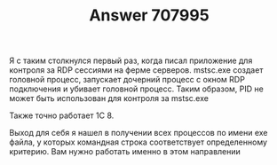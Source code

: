 ﻿---
title: "Answer 707995"
se.owner.user_id: 263955
se.owner.display_name: "Иван Лазарев"
se.owner.link: "https://ru.stackoverflow.com/users/263955/%d0%98%d0%b2%d0%b0%d0%bd-%d0%9b%d0%b0%d0%b7%d0%b0%d1%80%d0%b5%d0%b2"
se.answer_id: 707995
se.question_id: 696333
se.post_type: answer
se.score: 0
se.is_accepted: False
---
<p>Я с таким столкнулся первый раз, когда писал приложение для контроля за RDP сессиями на ферме серверов. mstsc.exe создает головной процесс, запускает дочерний процесс с окном RDP подключения и убивает головной процесс. Таким образом, PID не может быть использован для контроля за mstsc.exe</p>

<p>Также точно работает 1С 8.</p>

<p>Выход для себя я нашел в получении всех процессов по имени exe файла, у которых командная строка соответствует определенному критерию. Вам нужно работать именно в этом направлении</p>
